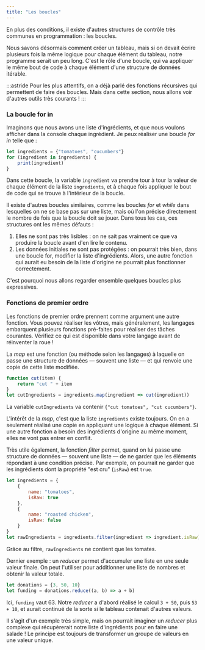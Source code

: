 ```yaml
---
title: "Les boucles"
---
```


En plus des conditions, il existe d'autres structures de contrôle très communes en programmation : les boucles.

Nous savons désormais comment créer un tableau, mais si on devait écrire plusieurs fois la même logique pour chaque élément du tableau, notre programme serait un peu long. C'est le rôle d'une boucle, qui va appliquer le même bout de code à chaque élément d'une structure de données itérable.

:::astride
Pour les plus attentifs, on a déjà parlé des fonctions récursives qui permettent de faire des boucles. Mais dans cette section, nous allons voir d'autres outils très courants !
:::

### La boucle for in

Imaginons que nous avons une liste d'ingrédients, et que nous voulons afficher dans la console chaque ingrédient. Je peux réaliser une boucle *for in* telle que :

```js
let ingredients = {"tomatoes", "cucumbers"}
for (ingredient in ingredients) {
    print(ingredient)
}
```

Dans cette boucle, la variable `ingredient` va prendre tour à tour la valeur de chaque élément de la liste `ingredients`, et à chaque fois appliquer le bout de code qui se trouve à l'intérieur de la boucle.

Il existe d'autres boucles similaires, comme les boucles *for* et *while* dans lesquelles on ne se base pas sur une liste, mais où l'on précise directement le nombre de fois que la boucle doit se jouer. Dans tous les cas, ces structures ont les mêmes défauts :

1. Elles ne sont pas très lisibles : on ne sait pas vraiment ce que va produire la boucle avant d'en lire le contenu.
2. Les données initiales ne sont pas protégées : on pourrait très bien, dans une boucle for, modifier la liste d'ingrédients. Alors, une autre fonction qui aurait eu besoin de la liste d'origine ne pourrait plus fonctionner correctement.

C'est pourquoi nous allons regarder ensemble quelques boucles plus expressives.

### Fonctions de premier ordre

Les fonctions de premier ordre prennent comme argument une autre fonction. Vous pouvez réaliser les vôtres, mais généralement, les langages embarquent plusieurs fonctions pré-faites pour réaliser des tâches courantes. Vérifiez ce qui est disponible dans votre langage avant de réinventer la roue !

La *map* est une fonction (ou méthode selon les langages) à laquelle on passe une structure de données — souvent une liste — et qui renvoie une copie de cette liste modifiée.

```js
function cut(item) {
    return "cut " + item
}
let cutIngredients = ingredients.map(ingredient => cut(ingredient))
```

La variable `cutIngredients` va contenir `{"cut tomatoes", "cut cucumbers"}`.

L'intérêt de la *map*, c'est que la liste `ingredients` existe toujours. On en a seulement réalisé une copie en appliquant une logique à chaque élément. Si une autre fonction a besoin des ingrédients d'origine au même moment, elles ne vont pas entrer en conflit.

Très utile également, la fonction *filter* permet, quand on lui passe une structure de données — souvent une liste — de ne garder que les éléments répondant à une condition précise. Par exemple, on pourrait ne garder que les ingrédients dont la propriété "est cru" (`isRaw`) est `true`.

```js
let ingredients = {
    {
        name: "tomatoes",
        isRaw: true
    },
    {
        name: "roasted chicken",
        isRaw: false
    }
}
let rawIngredients = ingredients.filter(ingredient => ingredient.isRaw)
```

Grâce au filtre, `rawIngredients` ne contient que les tomates.

Dernier exemple : un *reducer* permet d'accumuler une liste en une seule valeur finale. On peut l'utiliser pour additionner une liste de nombres et obtenir la valeur totale.

```js
let donations = {3, 50, 10}
let funding = donations.reduce((a, b) => a + b)
```

Ici, `funding` vaut 63. Notre *reducer* a d'abord réalisé le calcul `3 + 50`, puis `53 + 10`, et aurait continué de la sorte si le tableau contenait d'autres valeurs.

Il s'agit d'un exemple très simple, mais on pourrait imaginer un *reducer* plus complexe qui récupèrerait notre liste d'ingrédients pour en faire une salade ! Le principe est toujours de transformer un groupe de valeurs en une valeur unique.

